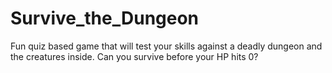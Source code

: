 # Survive_the_Dungeon
Fun quiz based game that will test your skills against a deadly dungeon and the creatures inside. Can you survive before your HP hits 0? 
